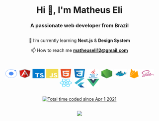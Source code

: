 
<h1 align="center">Hi 👋, I'm Matheus Eli</h1>
<h3 align="center">A passionate web developer from Brazil</h3>

##


<div style="display: inline_block;" align="center">

   🌱 I’m currently learning **Next.js** & **Design System**

   📫 How to reach me **matheuseli12@gmail.com**
</div>

##


  <div style="display: inline_block;" align="center"><br>
  <img align="center" alt="Matheus-Ionic" height="30" width="40" src="https://raw.githubusercontent.com/devicons/devicon/master/icons/ionic/ionic-original.svg">
  <img align="center" alt="Matheus-Angular" height="30" width="40" src="https://raw.githubusercontent.com/devicons/devicon/master/icons/angularjs/angularjs-original.svg">
  <img align="center" alt="Matheus-Ts" height="30" width="40" src="https://raw.githubusercontent.com/devicons/devicon/master/icons/typescript/typescript-plain.svg">
  <img align="center" alt="Matheus-Js" height="30" width="40" src="https://raw.githubusercontent.com/devicons/devicon/master/icons/javascript/javascript-plain.svg">
  <img align="center" alt="Matheus-HTML" height="30" width="40" src="https://raw.githubusercontent.com/devicons/devicon/master/icons/html5/html5-original.svg">
  <img align="center" alt="Matheus-CSS" height="30" width="40" src="https://raw.githubusercontent.com/devicons/devicon/master/icons/css3/css3-original.svg">
  <img align="center" alt="Matheus-Java" height="30" width="40" src="https://raw.githubusercontent.com/devicons/devicon/master/icons/java/java-original.svg">
  <img align="center" alt="Matheus-Node" height="30" width="40" src="https://raw.githubusercontent.com/devicons/devicon/master/icons/nodejs/nodejs-original.svg">
  <img align="center" alt="Matheus-Docker" height="30" width="40" src="https://raw.githubusercontent.com/devicons/devicon/master/icons/docker/docker-original.svg">
  <img align="center" alt="Matheus-Firebase" height="30" width="40" src="https://raw.githubusercontent.com/devicons/devicon/master/icons/firebase/firebase-plain.svg">
  <img align="center" alt="Matheus-Sass" height="30" width="40" src="https://raw.githubusercontent.com/devicons/devicon/master/icons/sass/sass-original.svg">
  <img align="center" alt="Matheus-React" height="30" width="40" src="https://raw.githubusercontent.com/devicons/devicon/master/icons/react/react-original.svg">
  <img align="center" alt="Matheus-React" height="30" width="40" src="https://raw.githubusercontent.com/devicons/devicon/master/icons/flutter/flutter-original.svg">
   <img align="center" alt="Matheus-Vue" height="30" width="40" src="https://raw.githubusercontent.com/devicons/devicon/master/icons/vuejs/vuejs-original.svg">
</div>

  ##
  
  <div  align="center">
 <a href="https://wakatime.com/@6460eaec-e176-4150-9862-e2aebe3768db"><img src="https://wakatime.com/badge/user/6460eaec-e176-4150-9862-e2aebe3768db.svg" alt="Total time coded since Apr 1 2021" /></a>
</div>

  ##
  
<p  align="center"> 
  <img height="300em" src="https://wakatime.com/share/@MatheusEli/08eea048-2e95-4dc0-a9a5-3081586fcf5b.svg"/>
<!--   <img height="300em" src="https://wakatime.com/share/@MatheusEli/0de63f5d-5f18-4903-b6aa-e319065f01bd.svg"/> -->
</p>

